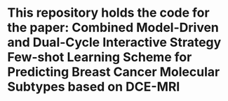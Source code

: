 # This repository holds the code for the paper: Combined Model-Driven and Dual-Cycle Interactive Strategy Few-shot Learning Scheme for Predicting Breast Cancer Molecular Subtypes based on DCE-MRI

